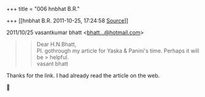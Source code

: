 +++
title = "006 hnbhat B.R."

+++
[[hnbhat B.R.	2011-10-25, 17:24:58 [Source](https://groups.google.com/g/bvparishat/c/kOU_iaA-GJ4)]]



  
  

2011/10/25 vasantkumar bhatt \<[bhatt...@hotmail.com]()\>

  

> 
> > 
> > Dear H.N.Bhatt,  
> Pl. gothrough my article for Yaska & Panini's time. Perhaps it will be > helpful.  
> vasant bhatt  
> 
> > 
> > 

  

Thanks for the link. I had already read the article on the web.





